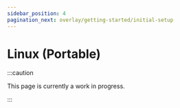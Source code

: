 ```yaml
---
sidebar_position: 4
pagination_next: overlay/getting-started/initial-setup
---
```


# Linux (Portable)

:::caution

This page is currently a work in progress.

:::
